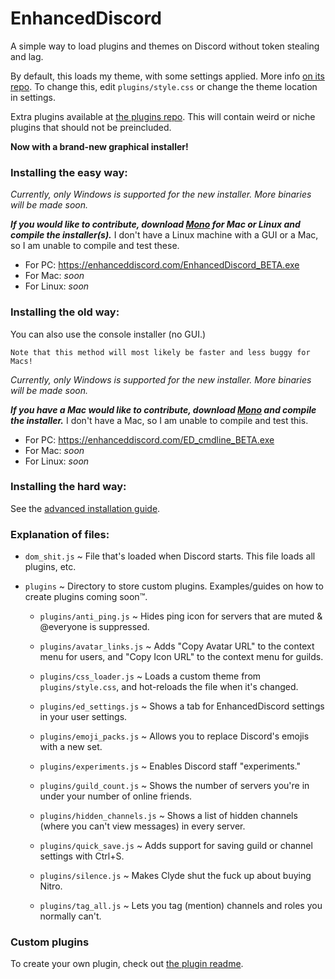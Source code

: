 # EnhancedDiscord
A simple way to load plugins and themes on Discord without token stealing and lag.

By default, this loads my theme, with some settings applied. More info [on its repo](https://github.com/joe27g/Discord-Theme). To change this, edit `plugins/style.css` or change the theme location in settings.

Extra plugins available at [the plugins repo](https://github.com/joe27g/EnhancedDiscord-Plugins). This will contain weird or niche plugins that should not be preincluded.

**Now with a brand-new graphical installer!**

### Installing the easy way:

*Currently, only Windows is supported for the new installer. More binaries will be made soon.*

***If you would like to contribute, download [Mono](http://www.mono-project.com/download/stable/) for Mac or Linux and compile the installer(s).*** I don't have a Linux machine with a GUI or a Mac, so I am unable to compile and test these.

- For PC: https://enhanceddiscord.com/EnhancedDiscord_BETA.exe
- For Mac: *soon*
- For Linux: *soon*

### Installing the old way:

You can also use the console installer (no GUI.)

`Note that this method will most likely be faster and less buggy for Macs!`

*Currently, only Windows is supported for the new installer. More binaries will be made soon.*

***If you have a Mac would like to contribute, download [Mono](http://www.mono-project.com/download/stable/) and compile the installer.*** I don't have a Mac, so I am unable to compile and test this.

- For PC: https://enhanceddiscord.com/ED_cmdline_BETA.exe
- For Mac: *soon*
- For Linux: *soon*

### Installing the hard way:

See the [advanced installation guide](/advanced_installation.md).

### Explanation of files:

- `dom_shit.js` ~ File that's loaded when Discord starts. This file loads all plugins, etc.

- `plugins` ~ Directory to store custom plugins. Examples/guides on how to create plugins coming soon:tm:.

   - `plugins/anti_ping.js` ~ Hides ping icon for servers that are muted & @everyone is suppressed.

   - `plugins/avatar_links.js` ~ Adds "Copy Avatar URL" to the context menu for users, and "Copy Icon URL" to the context menu for guilds.

   - `plugins/css_loader.js` ~ Loads a custom theme from `plugins/style.css`, and hot-reloads the file when it's changed.

   - `plugins/ed_settings.js` ~ Shows a tab for EnhancedDiscord settings in your user settings.

   - `plugins/emoji_packs.js` ~ Allows you to replace Discord's emojis with a new set.

   - `plugins/experiments.js` ~ Enables Discord staff "experiments."

   - `plugins/guild_count.js` ~ Shows the number of servers you're in under your number of online friends.

   - `plugins/hidden_channels.js` ~ Shows a list of hidden channels (where you can't view messages) in every server.

   - `plugins/quick_save.js` ~ Adds support for saving guild or channel settings with Ctrl+S.

   - `plugins/silence.js` ~ Makes Clyde shut the fuck up about buying Nitro.

   - `plugins/tag_all.js` ~ Lets you tag (mention) channels and roles you normally can't.

### Custom plugins

To create your own plugin, check out [the plugin readme](/plugins.md).
